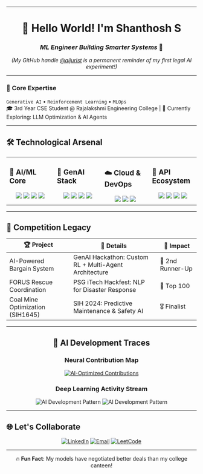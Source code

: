 
---
  
<div align="center">
  
# 👋 Hello World! I'm **Shanthosh S**  
### *ML Engineer Building Smarter Systems* 🧠  
*(My GitHub handle [@aijurist](https://github.com/aijurist) is a permanent reminder of my first legal AI experiment!)*  
  
</div>

---

### 🚀 **Core Expertise**
`Generative AI` • `Reinforcement Learning` • `MLOps`  
🎓 3rd Year CSE Student @ Rajalakshmi Engineering College | 🔭 Currently Exploring: LLM Optimization & AI Agents  

---

## 🛠️ **Technological Arsenal**

<table align="center">
  <tr>
    <td valign="top" width="25%">

### 🤖 **AI/ML Core**  
<div align="center">  
<img src="https://img.shields.io/badge/TensorFlow-FF6F00?logo=tensorflow&logoColor=white" />  
<img src="https://img.shields.io/badge/PyTorch-EE4C2C?logo=pytorch&logoColor=white" />  
<img src="https://img.shields.io/badge/Scikit_Learn-F7931E?logo=scikit-learn&logoColor=white" />  
<img src="https://img.shields.io/badge/OpenCV-5C3EE8?logo=opencv&logoColor=white" />  
</div>

</td>
    <td valign="top" width="25%">

### 🌟 **GenAI Stack**  
<div align="center">
<img src="https://img.shields.io/badge/LangChain-00ADD8?logo=langchain&logoColor=white" />  
<img src="https://img.shields.io/badge/HuggingFace-F8D866?logo=huggingface&logoColor=black" />  
<img src="https://img.shields.io/badge/RLlib-0085CA?logo=ray&logoColor=white" />  
<img src="https://img.shields.io/badge/Unsloth-1E1E1E?logo=supabase&logoColor=3FCF8E" />  
</div>

</td>
    <td valign="top" width="25%">

### ☁️ **Cloud & DevOps**  
<div align="center">
<img src="https://img.shields.io/badge/GCP-4285F4?logo=google-cloud&logoColor=white" />  
<img src="https://img.shields.io/badge/Docker-2496ED?logo=docker&logoColor=white" />  
<img src="https://img.shields.io/badge/CI/CD-FF6F00?logo=githubactions&logoColor=white" />  
</div>

</td>
    <td valign="top" width="25%">

### 🔌 **API Ecosystem**  
<div align="center">
<img src="https://img.shields.io/badge/FastAPI-009688?logo=fastapi&logoColor=white" />  
<img src="https://img.shields.io/badge/Flask-000000?logo=flask&logoColor=white" />  
<img src="https://img.shields.io/badge/Postman-FF6C37?logo=postman&logoColor=white" />  
<img src="https://img.shields.io/badge/UVicorn-499848?logo=unicorn&logoColor=white" />  
</div>

</td>
  </tr>
</table>

---

## 🏅 **Competition Legacy**
  
| 🏆 **Project**                          | 📌 **Details**                                  | 🎯 **Impact** |
|----------------------------------------|------------------------------------------------|--------------|
| AI-Powered Bargain System              | GenAI Hackathon: Custom RL + Multi-Agent Architecture | 🥉 2nd Runner-Up |
| FORUS Rescue Coordination              | PSG iTech Hackfest: NLP for Disaster Response  | 🏅 Top 100   |
| Coal Mine Optimization (SIH1645)       | SIH 2024: Predictive Maintenance & Safety AI   | 🎖️ Finalist |

---
  
<div align="center">

## 🤖 **AI Development Traces**

### **Neural Contribution Map**  
[![AI-Optimized Contributions](https://raw.githubusercontent.com/aijurist/aijurist/main/profile-3d-contrib/profile-night-rainbow.svg)](https://github.com/aijurist)

### **Deep Learning Activity Stream**  
![AI Development Pattern](https://raw.githubusercontent.com/aijurist/aijurist/dist/github-contribution-grid-snake-dark.svg#gh-dark-mode-only)
![AI Development Pattern](https://raw.githubusercontent.com/aijurist/aijurist/dist/github-contribution-grid-snake.svg#gh-light-mode-only)

</div>

---

## 🌐 **Let's Collaborate**

<div align="center">

[![LinkedIn](https://img.shields.io/badge/Professional_Network-0A66C2?style=for-the-badge&logo=linkedin)](https://www.linkedin.com/in/shanthosh-s-3a1930257/)
[![Email](https://img.shields.io/badge/Official_Mail-EA4335?style=for-the-badge&logo=gmail)](mailto:shanthosh811@gmail.com)
[![LeetCode](https://img.shields.io/badge/Algorithmic_Profile-FFA116?style=for-the-badge&logo=leetcode)](https://leetcode.com/yourprofile)

</div>

---

<div align="center">
  
🔥 **Fun Fact**: My models have negotiated better deals than my college canteen!  

</div>